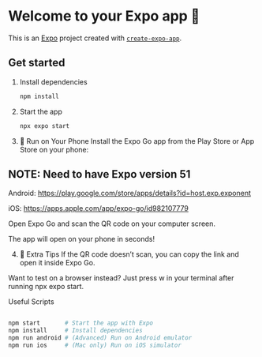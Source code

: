# Welcome to your Expo app 👋

This is an [Expo](https://expo.dev) project created with [`create-expo-app`](https://www.npmjs.com/package/create-expo-app).

## Get started

1. Install dependencies

   ```bash
   npm install
   ```

2. Start the app

   ```bash
   npx expo start
   ```


3. 📱 Run on Your Phone
Install the Expo Go app from the Play Store or App Store on your phone:

## NOTE: Need to have Expo version 51

Android: https://play.google.com/store/apps/details?id=host.exp.exponent

iOS: https://apps.apple.com/app/expo-go/id982107779

Open Expo Go and scan the QR code on your computer screen.

The app will open on your phone in seconds!


4. 🧠 Extra Tips
If the QR code doesn’t scan, you can copy the link and open it inside Expo Go.

Want to test on a browser instead? Just press w in your terminal after running npx expo start.

Useful Scripts

 ```bash

npm start       # Start the app with Expo
npm install     # Install dependencies
npm run android # (Advanced) Run on Android emulator
npm run ios     # (Mac only) Run on iOS simulator

 ```
